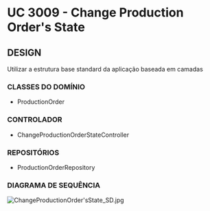 # UC 3009 - Change Production Order's State #

## DESIGN ##

Utilizar a estrutura base standard da aplicação baseada em camadas

### CLASSES DO DOMÍNIO ###

* ProductionOrder

### CONTROLADOR ###
* ChangeProductionOrderStateController

### REPOSITÓRIOS ###
* ProductionOrderRepository 

### DIAGRAMA DE SEQUÊNCIA ###
![ChangeProductionOrder'sState_SD.jpg](ChangeProductionOrder'sState_SD.jpg)